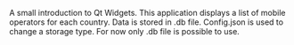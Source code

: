 A small introduction to Qt Widgets. This application displays a list of mobile operators for each country. Data is stored in .db file. Config.json is used to change a storage type. For now only .db file is possible to use.
